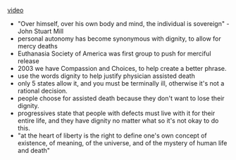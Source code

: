 [video](https://www.youtube.com/watch?v=7SY119Eib1g "Who Should Have Right To Die")

* "Over himself, over his own body and mind, the individual is sovereign" - John Stuart Mill
* personal autonomy has become synonymous with dignity, to allow for mercy deaths
* Euthanasia Society of America was first group to push for merciful release
* 2003 we have Compassion and Choices, to help create a better phrase.
* use the words dignity to help justify physician assisted death
* only 5 states allow it, and you must be terminally ill, otherwise it's not a rational decision. 
* people choose for assisted death because they don't want to lose their dignity.
* progressives state that people with defects must live with it for their entire life, and they have dignity no matter what so it's not okay to do this.
* "at the heart of liberty is the right to define one's own concept of existence, of meaning, of the universe, and of the mystery of human life and death"
